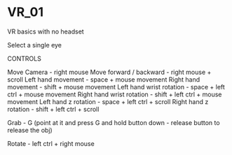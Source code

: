 # VR_01
VR basics with no headset

Select a single eye

CONTROLS 

Move Camera - right mouse
Move forward / backward - right mouse + scroll
Left hand movement - space + mouse movement
Right hand movement - shift + mouse movement
Left hand wrist rotation - space + left ctrl + mouse movement
Right hand wrist rotation - shift + left ctrl + mouse movement
Left hand z rotation - space + left ctrl + scroll
Right hand z rotation - shift + left ctrl + scroll

Grab - G (point at it and press G and hold button down - release button to release the obj)

Rotate - left ctrl + right mouse